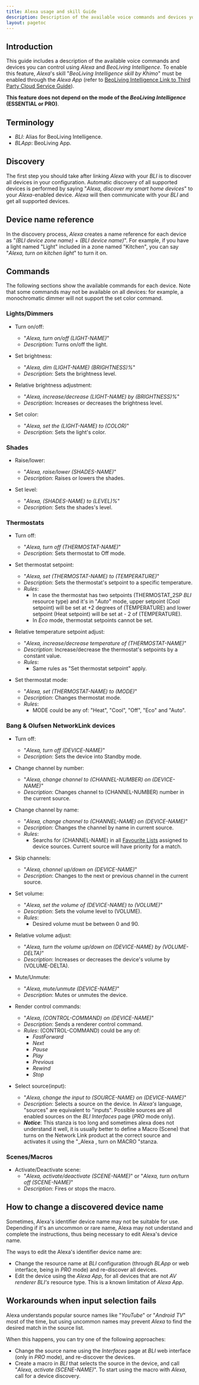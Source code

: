 ```yaml
---
title: Alexa usage and skill Guide
description: Description of the available voice commands and devices you can control using Alexa and BeoLiving Intelligence.
layout: pagetoc
---
```


## Introduction

This guide includes a description of the available voice commands and devices you can control using _Alexa_ and _BeoLiving Intelligence_. To enable this feature, _Alexa_'s skill "_BeoLiving Intelligence skill by Khimo_" must be enabled through the _Alexa App_ (refer to [BeoLiving Intelligence Link to Third Party Cloud Service Guide](bli-link-third-party-service.md)). 

**This feature does not depend on the mode of the _BeoLiving Intelligence_ (ESSENTIAL or PRO)**.
 
## Terminology

+ _BLI_: Alias for BeoLiving Intelligence.
+ _BLApp_: BeoLiving App.

## Discovery

The first step you should take after linking _Alexa_ with your _BLI_ is to discover all devices in your configuration. Automatic discovery of all supported devices is performed by saying "_Alexa, discover my smart home devices_" to your _Alexa_-enabled device. _Alexa_ will then communicate with your _BLI_ and get all supported devices. 

## Device name reference

In the discovery process, _Alexa_ creates a name reference for each device as "_(BLI device zone name)_ \+ _(BLI device name)_".
For example, if you have a light named "Light" included in a zone named "Kitchen", you can say "_Alexa, turn on kitchen light_" to turn it on.

## Commands

The following sections show the available commands for each device. Note that some commands may not be available on all devices: for example, a monochromatic dimmer will not support the set color command.

### Lights/Dimmers

+ Turn on/off: 
  + "_Alexa, turn on/off (LIGHT-NAME)_"
  + _Description_: Turns on/off the light.

+ Set brightness: 
  + "_Alexa, dim (LIGHT-NAME) (BRIGHTNESS)%_"
  + _Description_: Sets the brightness level.

+ Relative brightness adjustment: 
  + "_Alexa, increase/decrease (LIGHT-NAME) by (BRIGHTNESS)%_"
  + _Description_: Increases or decreases the brightness level.

+ Set color: 
  + "_Alexa, set the (LIGHT-NAME) to (COLOR)_"
  + _Description_: Sets the light's color.

### Shades

+ Raise/lower: 
  + "_Alexa, raise/lower (SHADES-NAME)_"
  + _Description_: Raises or lowers the shades.

+ Set level: 
  + "_Alexa, (SHADES-NAME) to (LEVEL)%_"
  + _Description_: Sets the shades's level.


### Thermostats

+ Turn off: 
  + "_Alexa, turn off (THERMOSTAT-NAME)_"
  + _Description_: Sets thermostat to Off mode.

+ Set thermostat setpoint:
  + "_Alexa, set (THERMOSTAT-NAME) to (TEMPERATURE)_"
  + _Description_: Sets the thermostat's setpoint to a specific temperature.
  + _Rules_:
    + In case the thermostat has two setpoints (THERMOSTAT\_2SP _BLI_ resource type) and it's in "_Auto_" mode, upper setpoint (Cool setpoint) will be set at +2 degrees of (TEMPERATURE) and lower setpoint (Heat setpoint) will be set at - 2 of (TEMPERATURE). 
    + In _Eco_ mode, thermostat setpoints cannot be set.

+ Relative temperature setpoint adjust:
  + "_Alexa, increase/decrease temperature of (THERMOSTAT-NAME)_"
  + _Description_: Increase/decrease the thermostat's setpoints by a constant value.
  + _Rules_:
    + Same rules as "Set thermostat setpoint" apply.

+ Set thermostat mode:
  + "_Alexa, set (THERMOSTAT-NAME) to (MODE)_"
  + _Description_: Changes thermostat mode.
  + _Rules_:
    + MODE could be any of: "Heat", "Cool", "Off", "Eco" and "Auto".

### Bang & Olufsen NetworkLink devices 

+ Turn off: 
  + "_Alexa, turn off (DEVICE-NAME)_"
  + _Description_: Sets the device into Standby mode.

+ Change channel by number:
  + "_Alexa, change channel to (CHANNEL-NUMBER) on (DEVICE-NAME)_"
  + _Description_: Changes channel to (CHANNEL-NUMBER) number in the current source.

+ Change channel by name:
  + "_Alexa, change channel to (CHANNEL-NAME) on (DEVICE-NAME)_"
  + _Description_: Changes the channel by name in current source.
  + _Rules_:
    + Searchs for (CHANNEL-NAME) in all [Favourite Lists](bli-pro-user-guide/#fav-list) assigned to device sources. Current source will have priority for a match.

+ Skip channels:
  + "_Alexa, channel up/down on (DEVICE-NAME)_"
  + _Description_: Changes to the next or previous channel in the current source.
  
+ Set volume:
  + "_Alexa, set the volume of (DEVICE-NAME) to (VOLUME)_"
  + _Description_: Sets the volume level to (VOLUME).
  + _Rules_:
    + Desired volume must be between 0 and 90.

+ Relative volume adjust:
  + "_Alexa, turn the volume up/down on (DEVICE-NAME) by (VOLUME-DELTA)_"
  + _Description_: Increases or decreases the device's volume by (VOLUME-DELTA).

+ Mute/Unmute:
  + "_Alexa, mute/unmute (DEVICE-NAME)_"
  + _Description_: Mutes or unmutes the device.

+ Render control commands:
  + "_Alexa, (CONTROL-COMMAND) on (DEVICE-NAME)_"
  + _Description_: Sends a renderer control command.
  + _Rules_: (CONTROL-COMMAND) could be any of:
    + _FastForward_
    + _Next_
    + _Pause_
    + _Play_
    + _Previous_
    + _Rewind_
    + _Stop_

+ Select source(input):
  + "_Alexa, change the input to (SOURCE-NAME) on (DEVICE-NAME)_"
  + _Description_: Selects a source on the device. In _Alexa's_ language, "sources" are equivalent to "inputs". Possible sources are all enabled sources on the _BLI_ _Interfaces_ page (_PRO_ mode only).
  + **_Notice_**: This stanza is too long and sometimes alexa does not understand it well, it is usually better to define a Macro (Scene) that turns on the Network Link product at the correct source and activates it using the "_Alexa , turn on MACRO "stanza.
  
### Scenes/Macros

+ Activate/Deactivate scene:
  + "_Alexa, activate/deactivate (SCENE-NAME)_" or "_Alexa, turn on/turn off (SCENE-NAME)_"
  + _Description_: Fires or stops the macro.  

## How to change a discovered device name

Sometimes, Alexa's identifier device name may not be suitable for use. Depending if it's an uncommon or rare name, Alexa may not understand and complete the instructions, thus being necessary to edit Alexa's device name.

The ways to edit the Alexa's identifier device name are:
  + Change the resource name at _BLI_ configuration (through _BLApp_ or web interface, being in _PRO_ mode) and re-discover all devices.
  + Edit the device using the _Alexa App_, for all devices that are not _AV renderer_ _BLI's_ resource type. This is a known limitation of _Alexa App_.  
  
## Workarounds when input selection fails

Alexa understands popular source names like "_YouTube_" or "_Android TV_" most of the time, but using uncommon names may prevent _Alexa_ to find the desired match in the source list.

When this happens, you can try one of the following approaches:

+ Change the source name using the _Interfaces_ page at _BLI_ web interface (only in _PRO_ mode), and re-discover the devices.
+ Create a macro in _BLI_ that selects the source in the device, and call "_Alexa, activate (SCENE-NAME)_". To start using the macro with _Alexa_, 
call for a device discovery.

